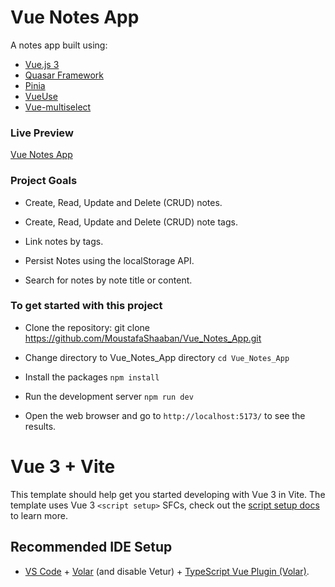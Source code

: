# Vue Notes App

A notes app built using:

* [Vue.js 3](https://vuejs.org/)
* [Quasar Framework](https://quasar.dev/)
* [Pinia](https://pinia.vuejs.org/)
* [VueUse](https://vueuse.org/)
* [Vue-multiselect](https://vue-multiselect.js.org/)


### Live Preview

[Vue Notes App](https://moustafashaaban.github.io/Vue_Notes_App/)


###  Project Goals

* Create, Read, Update and Delete (CRUD) notes.

* Create, Read, Update and Delete (CRUD) note tags.

* Link notes by tags.

* Persist Notes using the localStorage API.

* Search for notes by note title or content.


### To get started with this project

* Clone the repository: git clone https://github.com/MoustafaShaaban/Vue_Notes_App.git

* Change directory to Vue_Notes_App directory ``` cd Vue_Notes_App ```

* Install the packages ``` npm install ```

* Run the development server ``` npm run dev ```

* Open the web browser and go to ` http://localhost:5173/ ` to see the results.


# Vue 3 + Vite

This template should help get you started developing with Vue 3 in Vite. The template uses Vue 3 `<script setup>` SFCs, check out the [script setup docs](https://v3.vuejs.org/api/sfc-script-setup.html#sfc-script-setup) to learn more.


## Recommended IDE Setup

- [VS Code](https://code.visualstudio.com/) + [Volar](https://marketplace.visualstudio.com/items?itemName=Vue.volar) (and disable Vetur) + [TypeScript Vue Plugin (Volar)](https://marketplace.visualstudio.com/items?itemName=Vue.vscode-typescript-vue-plugin).
